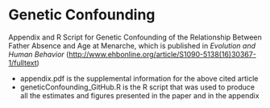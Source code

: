 # Genetic Confounding
Appendix and R Script for Genetic Confounding of the Relationship Between Father Absence and Age at Menarche, which is published in <i>Evolution and Human Behavior</i> (http://www.ehbonline.org/article/S1090-5138(16)30367-1/fulltext)

- appendix.pdf is the supplemental information for the above cited article
- geneticConfounding_GitHub.R is the R script that was used to produce all the estimates and figures presented in the paper and in the appendix

